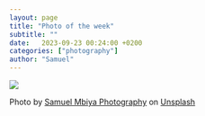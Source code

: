 ```yaml
---
layout: page
title: "Photo of the week"
subtitle: ""
date:   2023-09-23 00:24:00 +0200
categories: ["photography"]
author: "Samuel"
---
```


[![](https://images.unsplash.com/photo-1695155186358-70a9ec50ce2b?ixlib=rb-4.0.3&ixid=M3wxMjA3fDB8MHxwaG90by1wYWdlfHx8fGVufDB8fHx8fA%3D%3D&auto=format&fit=crop&w=3132&q=80)](#)

Photo by <a href="https://unsplash.com/@samuelmbiyaphotography?utm_source=unsplash&utm_medium=referral&utm_content=creditCopyText">Samuel Mbiya Photography</a> on <a href="https://unsplash.com/photos/OXskST_Sb8g?utm_source=unsplash&utm_medium=referral&utm_content=creditCopyText">Unsplash</a>
  